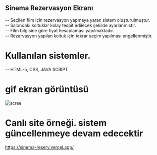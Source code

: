 ## Sinema Rezervasyon Ekranı

-- Seçilen film için rezervasyon yapmaya yaran sistem oluşturulmuştur.  
-- Salondaki koltuklar kolay tespit edilecek şekilde ayarlanmıştır.  
-- Film bilgisine göre fiyat hesaplaması yapılmaktadır.  
-- Rezervasyon yapılan koltuk için tekrar seçim yapılması engellenmiştir.

# Kullanılan sistemler.

-- HTML-5, CSS, JAVA SCRİPT

# gif ekran görüntüsü

![scree](screen.gif)

# Canlı site örneği. sistem güncellenmeye devam edecektir

https://sinema-reserv.vercel.app/
